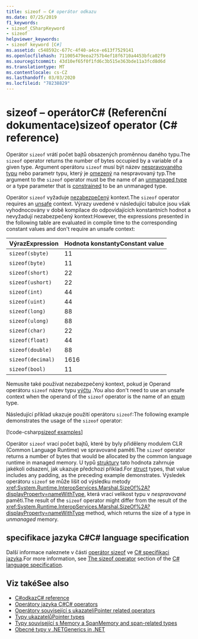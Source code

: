 ```yaml
---
title: sizeof – C# operátor odkazu
ms.date: 07/25/2019
f1_keywords:
- sizeof_CSharpKeyword
- sizeof
helpviewer_keywords:
- sizeof keyword [C#]
ms.assetid: c548592c-677c-4f40-a4ce-e613f7529141
ms.openlocfilehash: 711005479eea2757b4ef18f6710a4453bfca02f9
ms.sourcegitcommit: 43d10ef65f0f1fd6c3b515e363bde11a3fcd8d6d
ms.translationtype: MT
ms.contentlocale: cs-CZ
ms.lasthandoff: 03/03/2020
ms.locfileid: "78238829"
---
```

# <a name="sizeof-operator-c-reference"></a><span data-ttu-id="517f2-102">sizeof – operátorC# (Referenční dokumentace)</span><span class="sxs-lookup"><span data-stu-id="517f2-102">sizeof operator (C# reference)</span></span>

<span data-ttu-id="517f2-103">Operátor `sizeof` vrátí počet bajtů obsazených proměnnou daného typu.</span><span class="sxs-lookup"><span data-stu-id="517f2-103">The `sizeof` operator returns the number of bytes occupied by a variable of a given type.</span></span> <span data-ttu-id="517f2-104">Argument operátoru `sizeof` musí být název [nespravovaného typu](../builtin-types/unmanaged-types.md) nebo parametr typu, který je [omezený](../../programming-guide/generics/constraints-on-type-parameters.md#unmanaged-constraint) na nespravovaný typ.</span><span class="sxs-lookup"><span data-stu-id="517f2-104">The argument to the `sizeof` operator must be the name of an [unmanaged type](../builtin-types/unmanaged-types.md) or a type parameter that is [constrained](../../programming-guide/generics/constraints-on-type-parameters.md#unmanaged-constraint) to be an unmanaged type.</span></span>

<span data-ttu-id="517f2-105">Operátor `sizeof` vyžaduje [nezabezpečený](../keywords/unsafe.md) kontext.</span><span class="sxs-lookup"><span data-stu-id="517f2-105">The `sizeof` operator requires an [unsafe](../keywords/unsafe.md) context.</span></span> <span data-ttu-id="517f2-106">Výrazy uvedené v následující tabulce jsou však vyhodnocovány v době kompilace do odpovídajících konstantních hodnot a nevyžadují nezabezpečený kontext:</span><span class="sxs-lookup"><span data-stu-id="517f2-106">However, the expressions presented in the following table are evaluated in compile time to the corresponding constant values and don't require an unsafe context:</span></span>

|<span data-ttu-id="517f2-107">Výraz</span><span class="sxs-lookup"><span data-stu-id="517f2-107">Expression</span></span>|<span data-ttu-id="517f2-108">Hodnota konstanty</span><span class="sxs-lookup"><span data-stu-id="517f2-108">Constant value</span></span>|
|---------|---------------|
|`sizeof(sbyte)`|<span data-ttu-id="517f2-109">1</span><span class="sxs-lookup"><span data-stu-id="517f2-109">1</span></span>|
|`sizeof(byte)`|<span data-ttu-id="517f2-110">1</span><span class="sxs-lookup"><span data-stu-id="517f2-110">1</span></span>|
|`sizeof(short)`|<span data-ttu-id="517f2-111">2</span><span class="sxs-lookup"><span data-stu-id="517f2-111">2</span></span>|
|`sizeof(ushort)`|<span data-ttu-id="517f2-112">2</span><span class="sxs-lookup"><span data-stu-id="517f2-112">2</span></span>|
|`sizeof(int)`|<span data-ttu-id="517f2-113">4</span><span class="sxs-lookup"><span data-stu-id="517f2-113">4</span></span>|
|`sizeof(uint)`|<span data-ttu-id="517f2-114">4</span><span class="sxs-lookup"><span data-stu-id="517f2-114">4</span></span>|
|`sizeof(long)`|<span data-ttu-id="517f2-115">8</span><span class="sxs-lookup"><span data-stu-id="517f2-115">8</span></span>|
|`sizeof(ulong)`|<span data-ttu-id="517f2-116">8</span><span class="sxs-lookup"><span data-stu-id="517f2-116">8</span></span>|
|`sizeof(char)`|<span data-ttu-id="517f2-117">2</span><span class="sxs-lookup"><span data-stu-id="517f2-117">2</span></span>|
|`sizeof(float)`|<span data-ttu-id="517f2-118">4</span><span class="sxs-lookup"><span data-stu-id="517f2-118">4</span></span>|
|`sizeof(double)`|<span data-ttu-id="517f2-119">8</span><span class="sxs-lookup"><span data-stu-id="517f2-119">8</span></span>|
|`sizeof(decimal)`|<span data-ttu-id="517f2-120">16</span><span class="sxs-lookup"><span data-stu-id="517f2-120">16</span></span>|
|`sizeof(bool)`|<span data-ttu-id="517f2-121">1</span><span class="sxs-lookup"><span data-stu-id="517f2-121">1</span></span>|

<span data-ttu-id="517f2-122">Nemusíte také používat nezabezpečený kontext, pokud je Operand operátoru `sizeof` název typu [výčtu](../builtin-types/enum.md) .</span><span class="sxs-lookup"><span data-stu-id="517f2-122">You also don't need to use an unsafe context when the operand of the `sizeof` operator is the name of an [enum](../builtin-types/enum.md) type.</span></span>

<span data-ttu-id="517f2-123">Následující příklad ukazuje použití operátoru `sizeof`:</span><span class="sxs-lookup"><span data-stu-id="517f2-123">The following example demonstrates the usage of the `sizeof` operator:</span></span>

[!code-csharp[sizeof examples](~/samples/snippets/csharp/language-reference/operators/SizeOfOperator.cs)]

<span data-ttu-id="517f2-124">Operátor `sizeof` vrací počet bajtů, které by byly přiděleny modulem CLR (Common Language Runtime) ve spravované paměti.</span><span class="sxs-lookup"><span data-stu-id="517f2-124">The `sizeof` operator returns a number of bytes that would be allocated by the common language runtime in managed memory.</span></span> <span data-ttu-id="517f2-125">U typů [struktury](../builtin-types/struct.md) tato hodnota zahrnuje jakékoli odsazení, jak ukazuje předchozí příklad.</span><span class="sxs-lookup"><span data-stu-id="517f2-125">For [struct](../builtin-types/struct.md) types, that value includes any padding, as the preceding example demonstrates.</span></span> <span data-ttu-id="517f2-126">Výsledek operátoru `sizeof` se může lišit od výsledku metody <xref:System.Runtime.InteropServices.Marshal.SizeOf%2A?displayProperty=nameWithType>, která vrací velikost typu v *nespravované* paměti.</span><span class="sxs-lookup"><span data-stu-id="517f2-126">The result of the `sizeof` operator might differ from the result of the <xref:System.Runtime.InteropServices.Marshal.SizeOf%2A?displayProperty=nameWithType> method, which returns the size of a type in *unmanaged* memory.</span></span>

## <a name="c-language-specification"></a><span data-ttu-id="517f2-127">specifikace jazyka C#</span><span class="sxs-lookup"><span data-stu-id="517f2-127">C# language specification</span></span>

<span data-ttu-id="517f2-128">Další informace naleznete v části [operátor sizeof](~/_csharplang/spec/unsafe-code.md#the-sizeof-operator) ve [ C# specifikaci jazyka](~/_csharplang/spec/introduction.md).</span><span class="sxs-lookup"><span data-stu-id="517f2-128">For more information, see [The sizeof operator](~/_csharplang/spec/unsafe-code.md#the-sizeof-operator) section of the [C# language specification](~/_csharplang/spec/introduction.md).</span></span>

## <a name="see-also"></a><span data-ttu-id="517f2-129">Viz také</span><span class="sxs-lookup"><span data-stu-id="517f2-129">See also</span></span>

- [<span data-ttu-id="517f2-130">C#odkaz</span><span class="sxs-lookup"><span data-stu-id="517f2-130">C# reference</span></span>](../index.md)
- [<span data-ttu-id="517f2-131">Operátory jazyka C#</span><span class="sxs-lookup"><span data-stu-id="517f2-131">C# operators</span></span>](index.md)
- [<span data-ttu-id="517f2-132">Operátory související s ukazateli</span><span class="sxs-lookup"><span data-stu-id="517f2-132">Pointer related operators</span></span>](pointer-related-operators.md)
- [<span data-ttu-id="517f2-133">Typy ukazatelů</span><span class="sxs-lookup"><span data-stu-id="517f2-133">Pointer types</span></span>](../../programming-guide/unsafe-code-pointers/pointer-types.md)
- [<span data-ttu-id="517f2-134">Typy související s Memory a Span</span><span class="sxs-lookup"><span data-stu-id="517f2-134">Memory and span-related types</span></span>](../../../standard/memory-and-spans/index.md)
- [<span data-ttu-id="517f2-135">Obecné typy v .NET</span><span class="sxs-lookup"><span data-stu-id="517f2-135">Generics in .NET</span></span>](../../../standard/generics/index.md)
